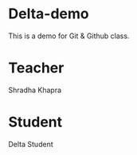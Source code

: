 # Delta-demo

This is a demo for Git &amp; Github class.

# Teacher

Shradha Khapra

# Student

Delta Student
